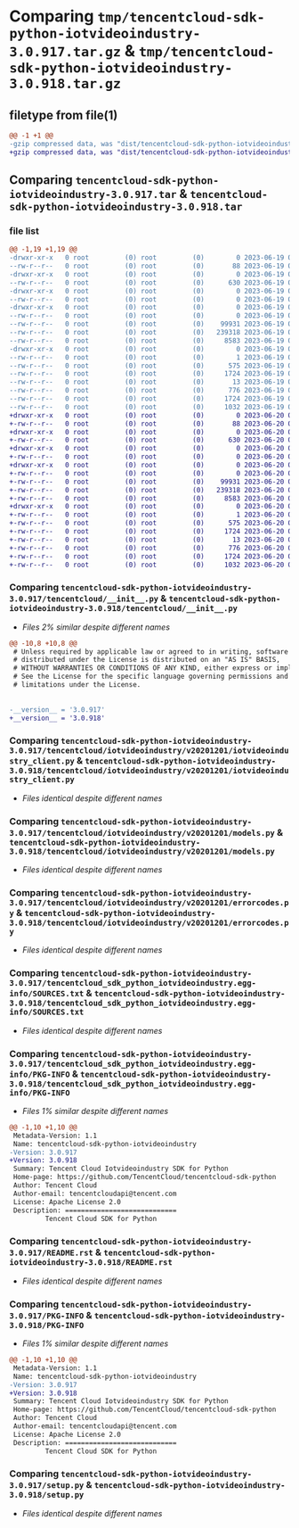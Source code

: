 # Comparing `tmp/tencentcloud-sdk-python-iotvideoindustry-3.0.917.tar.gz` & `tmp/tencentcloud-sdk-python-iotvideoindustry-3.0.918.tar.gz`

## filetype from file(1)

```diff
@@ -1 +1 @@
-gzip compressed data, was "dist/tencentcloud-sdk-python-iotvideoindustry-3.0.917.tar", last modified: Mon Jun 19 00:27:59 2023, max compression
+gzip compressed data, was "dist/tencentcloud-sdk-python-iotvideoindustry-3.0.918.tar", last modified: Tue Jun 20 02:42:59 2023, max compression
```

## Comparing `tencentcloud-sdk-python-iotvideoindustry-3.0.917.tar` & `tencentcloud-sdk-python-iotvideoindustry-3.0.918.tar`

### file list

```diff
@@ -1,19 +1,19 @@
-drwxr-xr-x   0 root         (0) root         (0)        0 2023-06-19 00:27:59.000000 tencentcloud-sdk-python-iotvideoindustry-3.0.917/
--rw-r--r--   0 root         (0) root         (0)       88 2023-06-19 00:27:59.000000 tencentcloud-sdk-python-iotvideoindustry-3.0.917/setup.cfg
-drwxr-xr-x   0 root         (0) root         (0)        0 2023-06-19 00:27:59.000000 tencentcloud-sdk-python-iotvideoindustry-3.0.917/tencentcloud/
--rw-r--r--   0 root         (0) root         (0)      630 2023-06-19 00:27:59.000000 tencentcloud-sdk-python-iotvideoindustry-3.0.917/tencentcloud/__init__.py
-drwxr-xr-x   0 root         (0) root         (0)        0 2023-06-19 00:27:59.000000 tencentcloud-sdk-python-iotvideoindustry-3.0.917/tencentcloud/iotvideoindustry/
--rw-r--r--   0 root         (0) root         (0)        0 2023-06-19 00:27:59.000000 tencentcloud-sdk-python-iotvideoindustry-3.0.917/tencentcloud/iotvideoindustry/__init__.py
-drwxr-xr-x   0 root         (0) root         (0)        0 2023-06-19 00:27:59.000000 tencentcloud-sdk-python-iotvideoindustry-3.0.917/tencentcloud/iotvideoindustry/v20201201/
--rw-r--r--   0 root         (0) root         (0)        0 2023-06-19 00:27:59.000000 tencentcloud-sdk-python-iotvideoindustry-3.0.917/tencentcloud/iotvideoindustry/v20201201/__init__.py
--rw-r--r--   0 root         (0) root         (0)    99931 2023-06-19 00:27:59.000000 tencentcloud-sdk-python-iotvideoindustry-3.0.917/tencentcloud/iotvideoindustry/v20201201/iotvideoindustry_client.py
--rw-r--r--   0 root         (0) root         (0)   239318 2023-06-19 00:27:59.000000 tencentcloud-sdk-python-iotvideoindustry-3.0.917/tencentcloud/iotvideoindustry/v20201201/models.py
--rw-r--r--   0 root         (0) root         (0)     8583 2023-06-19 00:27:59.000000 tencentcloud-sdk-python-iotvideoindustry-3.0.917/tencentcloud/iotvideoindustry/v20201201/errorcodes.py
-drwxr-xr-x   0 root         (0) root         (0)        0 2023-06-19 00:27:59.000000 tencentcloud-sdk-python-iotvideoindustry-3.0.917/tencentcloud_sdk_python_iotvideoindustry.egg-info/
--rw-r--r--   0 root         (0) root         (0)        1 2023-06-19 00:27:59.000000 tencentcloud-sdk-python-iotvideoindustry-3.0.917/tencentcloud_sdk_python_iotvideoindustry.egg-info/dependency_links.txt
--rw-r--r--   0 root         (0) root         (0)      575 2023-06-19 00:27:59.000000 tencentcloud-sdk-python-iotvideoindustry-3.0.917/tencentcloud_sdk_python_iotvideoindustry.egg-info/SOURCES.txt
--rw-r--r--   0 root         (0) root         (0)     1724 2023-06-19 00:27:59.000000 tencentcloud-sdk-python-iotvideoindustry-3.0.917/tencentcloud_sdk_python_iotvideoindustry.egg-info/PKG-INFO
--rw-r--r--   0 root         (0) root         (0)       13 2023-06-19 00:27:59.000000 tencentcloud-sdk-python-iotvideoindustry-3.0.917/tencentcloud_sdk_python_iotvideoindustry.egg-info/top_level.txt
--rw-r--r--   0 root         (0) root         (0)      776 2023-06-19 00:27:59.000000 tencentcloud-sdk-python-iotvideoindustry-3.0.917/README.rst
--rw-r--r--   0 root         (0) root         (0)     1724 2023-06-19 00:27:59.000000 tencentcloud-sdk-python-iotvideoindustry-3.0.917/PKG-INFO
--rw-r--r--   0 root         (0) root         (0)     1032 2023-06-19 00:27:59.000000 tencentcloud-sdk-python-iotvideoindustry-3.0.917/setup.py
+drwxr-xr-x   0 root         (0) root         (0)        0 2023-06-20 02:42:59.000000 tencentcloud-sdk-python-iotvideoindustry-3.0.918/
+-rw-r--r--   0 root         (0) root         (0)       88 2023-06-20 02:42:59.000000 tencentcloud-sdk-python-iotvideoindustry-3.0.918/setup.cfg
+drwxr-xr-x   0 root         (0) root         (0)        0 2023-06-20 02:42:59.000000 tencentcloud-sdk-python-iotvideoindustry-3.0.918/tencentcloud/
+-rw-r--r--   0 root         (0) root         (0)      630 2023-06-20 02:42:59.000000 tencentcloud-sdk-python-iotvideoindustry-3.0.918/tencentcloud/__init__.py
+drwxr-xr-x   0 root         (0) root         (0)        0 2023-06-20 02:42:59.000000 tencentcloud-sdk-python-iotvideoindustry-3.0.918/tencentcloud/iotvideoindustry/
+-rw-r--r--   0 root         (0) root         (0)        0 2023-06-20 02:42:59.000000 tencentcloud-sdk-python-iotvideoindustry-3.0.918/tencentcloud/iotvideoindustry/__init__.py
+drwxr-xr-x   0 root         (0) root         (0)        0 2023-06-20 02:42:59.000000 tencentcloud-sdk-python-iotvideoindustry-3.0.918/tencentcloud/iotvideoindustry/v20201201/
+-rw-r--r--   0 root         (0) root         (0)        0 2023-06-20 02:42:59.000000 tencentcloud-sdk-python-iotvideoindustry-3.0.918/tencentcloud/iotvideoindustry/v20201201/__init__.py
+-rw-r--r--   0 root         (0) root         (0)    99931 2023-06-20 02:42:59.000000 tencentcloud-sdk-python-iotvideoindustry-3.0.918/tencentcloud/iotvideoindustry/v20201201/iotvideoindustry_client.py
+-rw-r--r--   0 root         (0) root         (0)   239318 2023-06-20 02:42:59.000000 tencentcloud-sdk-python-iotvideoindustry-3.0.918/tencentcloud/iotvideoindustry/v20201201/models.py
+-rw-r--r--   0 root         (0) root         (0)     8583 2023-06-20 02:42:59.000000 tencentcloud-sdk-python-iotvideoindustry-3.0.918/tencentcloud/iotvideoindustry/v20201201/errorcodes.py
+drwxr-xr-x   0 root         (0) root         (0)        0 2023-06-20 02:42:59.000000 tencentcloud-sdk-python-iotvideoindustry-3.0.918/tencentcloud_sdk_python_iotvideoindustry.egg-info/
+-rw-r--r--   0 root         (0) root         (0)        1 2023-06-20 02:42:59.000000 tencentcloud-sdk-python-iotvideoindustry-3.0.918/tencentcloud_sdk_python_iotvideoindustry.egg-info/dependency_links.txt
+-rw-r--r--   0 root         (0) root         (0)      575 2023-06-20 02:42:59.000000 tencentcloud-sdk-python-iotvideoindustry-3.0.918/tencentcloud_sdk_python_iotvideoindustry.egg-info/SOURCES.txt
+-rw-r--r--   0 root         (0) root         (0)     1724 2023-06-20 02:42:59.000000 tencentcloud-sdk-python-iotvideoindustry-3.0.918/tencentcloud_sdk_python_iotvideoindustry.egg-info/PKG-INFO
+-rw-r--r--   0 root         (0) root         (0)       13 2023-06-20 02:42:59.000000 tencentcloud-sdk-python-iotvideoindustry-3.0.918/tencentcloud_sdk_python_iotvideoindustry.egg-info/top_level.txt
+-rw-r--r--   0 root         (0) root         (0)      776 2023-06-20 02:42:59.000000 tencentcloud-sdk-python-iotvideoindustry-3.0.918/README.rst
+-rw-r--r--   0 root         (0) root         (0)     1724 2023-06-20 02:42:59.000000 tencentcloud-sdk-python-iotvideoindustry-3.0.918/PKG-INFO
+-rw-r--r--   0 root         (0) root         (0)     1032 2023-06-20 02:42:59.000000 tencentcloud-sdk-python-iotvideoindustry-3.0.918/setup.py
```

### Comparing `tencentcloud-sdk-python-iotvideoindustry-3.0.917/tencentcloud/__init__.py` & `tencentcloud-sdk-python-iotvideoindustry-3.0.918/tencentcloud/__init__.py`

 * *Files 2% similar despite different names*

```diff
@@ -10,8 +10,8 @@
 # Unless required by applicable law or agreed to in writing, software
 # distributed under the License is distributed on an "AS IS" BASIS,
 # WITHOUT WARRANTIES OR CONDITIONS OF ANY KIND, either express or implied.
 # See the License for the specific language governing permissions and
 # limitations under the License.
 
 
-__version__ = '3.0.917'
+__version__ = '3.0.918'
```

### Comparing `tencentcloud-sdk-python-iotvideoindustry-3.0.917/tencentcloud/iotvideoindustry/v20201201/iotvideoindustry_client.py` & `tencentcloud-sdk-python-iotvideoindustry-3.0.918/tencentcloud/iotvideoindustry/v20201201/iotvideoindustry_client.py`

 * *Files identical despite different names*

### Comparing `tencentcloud-sdk-python-iotvideoindustry-3.0.917/tencentcloud/iotvideoindustry/v20201201/models.py` & `tencentcloud-sdk-python-iotvideoindustry-3.0.918/tencentcloud/iotvideoindustry/v20201201/models.py`

 * *Files identical despite different names*

### Comparing `tencentcloud-sdk-python-iotvideoindustry-3.0.917/tencentcloud/iotvideoindustry/v20201201/errorcodes.py` & `tencentcloud-sdk-python-iotvideoindustry-3.0.918/tencentcloud/iotvideoindustry/v20201201/errorcodes.py`

 * *Files identical despite different names*

### Comparing `tencentcloud-sdk-python-iotvideoindustry-3.0.917/tencentcloud_sdk_python_iotvideoindustry.egg-info/SOURCES.txt` & `tencentcloud-sdk-python-iotvideoindustry-3.0.918/tencentcloud_sdk_python_iotvideoindustry.egg-info/SOURCES.txt`

 * *Files identical despite different names*

### Comparing `tencentcloud-sdk-python-iotvideoindustry-3.0.917/tencentcloud_sdk_python_iotvideoindustry.egg-info/PKG-INFO` & `tencentcloud-sdk-python-iotvideoindustry-3.0.918/tencentcloud_sdk_python_iotvideoindustry.egg-info/PKG-INFO`

 * *Files 1% similar despite different names*

```diff
@@ -1,10 +1,10 @@
 Metadata-Version: 1.1
 Name: tencentcloud-sdk-python-iotvideoindustry
-Version: 3.0.917
+Version: 3.0.918
 Summary: Tencent Cloud Iotvideoindustry SDK for Python
 Home-page: https://github.com/TencentCloud/tencentcloud-sdk-python
 Author: Tencent Cloud
 Author-email: tencentcloudapi@tencent.com
 License: Apache License 2.0
 Description: ============================
         Tencent Cloud SDK for Python
```

### Comparing `tencentcloud-sdk-python-iotvideoindustry-3.0.917/README.rst` & `tencentcloud-sdk-python-iotvideoindustry-3.0.918/README.rst`

 * *Files identical despite different names*

### Comparing `tencentcloud-sdk-python-iotvideoindustry-3.0.917/PKG-INFO` & `tencentcloud-sdk-python-iotvideoindustry-3.0.918/PKG-INFO`

 * *Files 1% similar despite different names*

```diff
@@ -1,10 +1,10 @@
 Metadata-Version: 1.1
 Name: tencentcloud-sdk-python-iotvideoindustry
-Version: 3.0.917
+Version: 3.0.918
 Summary: Tencent Cloud Iotvideoindustry SDK for Python
 Home-page: https://github.com/TencentCloud/tencentcloud-sdk-python
 Author: Tencent Cloud
 Author-email: tencentcloudapi@tencent.com
 License: Apache License 2.0
 Description: ============================
         Tencent Cloud SDK for Python
```

### Comparing `tencentcloud-sdk-python-iotvideoindustry-3.0.917/setup.py` & `tencentcloud-sdk-python-iotvideoindustry-3.0.918/setup.py`

 * *Files identical despite different names*

